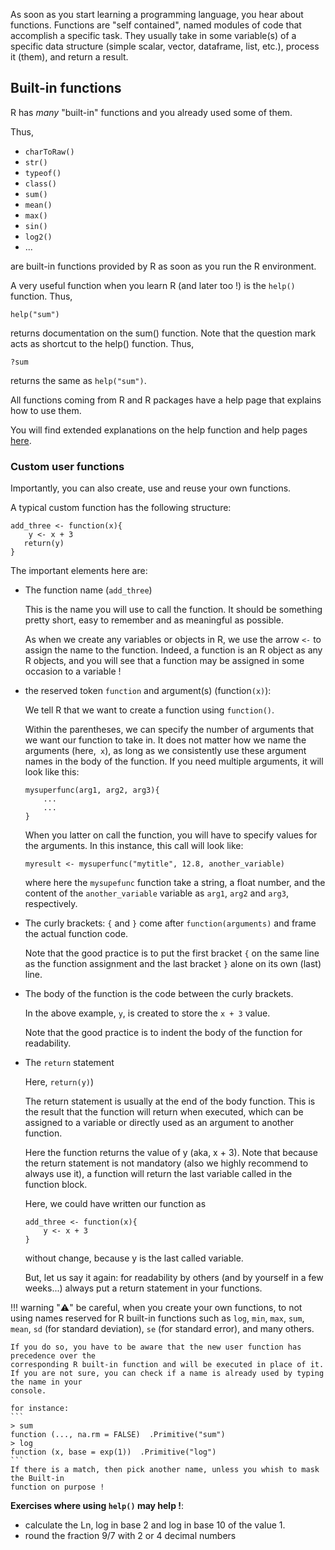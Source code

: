 As soon as you start learning a programming language, you hear about functions. Functions
are "self contained", named modules of code that accomplish a specific task. They usually
take in some variable(s) of a specific data structure (simple scalar, vector, dataframe,
list, etc.), process it (them), and return a result.

## Built-in functions

R has _many_ "built-in" functions and you already used some of them.

Thus,

- `charToRaw()`
- `str()`
- `typeof()`
- `class()`
- `sum()`
- `mean()`
- `max()`
- `sin()`
- `log2()`
- ...

are built-in functions provided by R as soon as you run the R environment.

A very useful function when you learn R (and later too !) is the `help()` function. Thus,
```
help("sum")
```
returns documentation on the sum() function. Note that the question mark acts as shortcut
to the help() function. Thus,
```
?sum
```
returns the same as `help("sum")`.

All functions coming from R and R packages have a help page that explains how to use them.

You will find extended explanations on the help function and help pages
[here](https://rstudio-education.github.io/hopr/packages.html#getting-help-with-help-pages).

### Custom user functions

Importantly, you can also create, use and reuse your own functions.

A typical custom function has the following structure:


```
add_three <- function(x){
    y <- x + 3
   return(y)
}
```


The important elements here are:

- The function name (`add_three`)
    
    This is the name you will use to call the function. It should be something pretty short,
    easy to remember and as meaningful as possible.
    
    As when we create any variables or objects in R, we use the arrow `<-` to assign the
    name to the function. Indeed, a function is an R object as any R objects, and you will
    see that a function may be assigned in some occasion to a variable !
    
- the reserved token `function` and argument(s) (function`(x)`):
    
    We tell R that we want to create a function using `function()`.
    
    Within the parentheses, we can specify the number of arguments that we want our
    function to take in. It does not matter how we name the arguments (here,` x`), as
    long as we consistently use these argument names in the body of the function.
    If you need multiple arguments, it will look like this:
    ```
    mysuperfunc(arg1, arg2, arg3){
        ...
        ...
    }
    ```
    
    When you latter on call the function, you will have to specify values for the
    arguments. In this instance, this call will look like:
    ```
    myresult <- mysuperfunc("mytitle", 12.8, another_variable)
    ```
    where here the `mysupefunc` function take a string, a float number, and the content of
    the `another_variable` variable as `arg1`, `arg2` and `arg3`, respectively.
    
- The curly brackets: `{` and `}` come after `function(arguments)` and frame the
  actual function code.
    
    Note that the good practice is to put the first bracket `{` on the same line as the
    function assignment and the last bracket `}` alone on its own (last) line.
    
-  The body of the function is the code between the curly brackets.
    
    In the above example, `y`, is created to store the `x + 3` value.
    
    Note that the good practice is to indent the body of the function for readability.
    
    
- The `return` statement
    
    Here, `return(y)`)
    
    The return statement is usually at the end of the body function. This is the result
    that the function will return when executed, which can be assigned to a variable or
    directly used as an argument to another function.
    
    Here the function returns the value of y (aka, x + 3). Note that because the return
    statement is not mandatory (also we highly recommend to always use it), a function
    will return the last variable called in the function block.
    
    Here, we could have written our function as
    ```
    add_three <- function(x){
        y <- x + 3
    }
    ```
    without change, because y is the last called variable.
    
    But, let us say it again: for readability by others (and by yourself in a few weeks...)
    always put a return statement in your functions.


!!! warning ":warning:"
    be careful, when you create your own functions, to not using names reserved for R
    built-in functions such as `log`, `min`, `max`, `sum`, `mean`, `sd`
    (for standard deviation), `se` (for standard error), and many others.
    
    If you do so, you have to be aware that the new user function has precedence over the
    corresponding R built-in function and will be executed in place of it.
    If you are not sure, you can check if a name is already used by typing the name in your
    console.
    
    for instance:
    ```
    > sum
    function (..., na.rm = FALSE)  .Primitive("sum")
    > log
    function (x, base = exp(1))  .Primitive("log")
    ```
    If there is a match, then pick another name, unless you whish to mask the Built-in
    function on purpose !

**Exercises where using `help()` may help !**: 

- calculate the Ln, log in base 2 and log in base 10 of the value 1.
- round the fraction 9/7 with 2 or 4 decimal numbers
